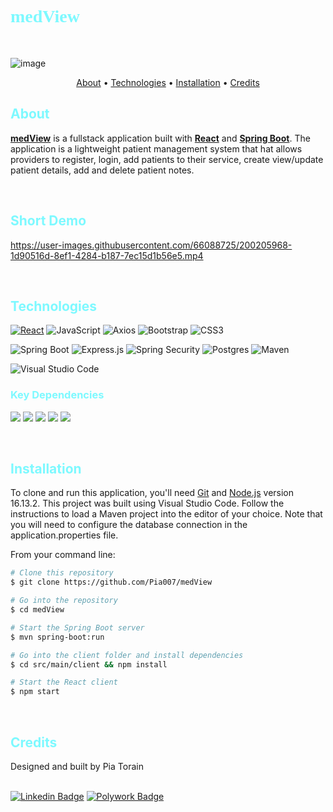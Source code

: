 <h1 style="color: #7DF9FF; font-family: 'montserrat' "><strong> medView </strong></h1>

<br/>

![image](https://user-images.githubusercontent.com/66088725/200199011-d3e8c00d-fa11-4aaf-a9f1-ce0073a0cee5.png)

<p align="center">
  <a href="#about">About</a> •
  <a href="#technologies">Technologies</a> •
  <a href="#installation">Installation</a> •
  <a href="#credits">Credits</a> 
</p>

<h2 style="color: #7DF9FF"> About </h2>

[**medView**](https://github.com/Pia007/medView) is a fullstack application built with [**React**](https://reactjs.org/) and [**Spring Boot**](https://spring.io/projects/spring-boot). The application is a lightweight patient management system that hat allows providers to register, login, add patients to their service, create view/update patient details, add and delete patient notes.

<br />

<h2 style="color: #7DF9FF"> Short Demo</h2>


https://user-images.githubusercontent.com/66088725/200205968-1d90516d-8ef1-4284-b187-7ec15d1b56e5.mp4

<br />

<h2 style="color: #7DF9FF"> Technologies</h2>

[![React](https://img.shields.io/badge/React-%231572B6.svg?style=plastic&logo=react&logoColor=white)](#)  ![JavaScript](https://img.shields.io/badge/Javascript-%23323330.svg?style=plastic&logo=javascript&logoColor=%23F7DF1E) ![Axios](https://img.shields.io/badge/Axios-%23734F96.svg?style=plastic&logo=axios&logoColor=%671DDF) ![Bootstrap](https://img.shields.io/badge/Bootstrap-%23563D7C.svg?style=plastic&logo=bootstrap&logoColor=white)
![CSS3](https://img.shields.io/badge/CSS3-%231572B6.svg?style=plastic&logo=css3&logoColor=white)  

![Spring Boot](https://img.shields.io/badge/Spring%20Boot-6DB33F?style=plastic&logo=spring-boot&logoColor=white) ![Express.js](https://img.shields.io/badge/Java-ED8B00?style=plastic&logo=openjdk&logoColor=white) 
![Spring Security](https://img.shields.io/badge/Spring%20Security-6DB33F?style=plastic&logo=spring-security&logoColor=white)
![Postgres](https://img.shields.io/badge/Postgres-%23316192.svg?style=plastic&logo=postgresql&logoColor=white)
![Maven](https://img.shields.io/badge/Maven-812878?style=plastic&logo=apache&logoColor=white)

![Visual Studio Code](https://img.shields.io/badge/Visual%20Studio%20Code-007acc?style=plastic&logo=visual-studio-code&logoColor=white) 

<h3 style="color: #7DF9FF">Key Dependencies</h3>

<img src="https://img.shields.io/badge/-CORS-285d95?style=plastic" /> <img src="https://img.shields.io/badge/-Project%20Lombok-285d95?style=plastic" /> <img src="https://img.shields.io/badge/-Moment-285d95?style=plastic" /> <img src="https://img.shields.io/badge/-React%20Router%20Dom-285d95?style=plastic" /> <img src="https://img.shields.io/badge/-Reactstrap-285d95?style=plastic" />

<br />

<h2 style="color: #7DF9FF"> Installation</h2>

To clone and run this application, you'll need [Git](https://git-scm.com) and [Node.js](https://nodejs.org/en/download/) version 16.13.2. This project was built using Visual Studio Code. Follow the instructions to load a Maven project into the editor of your choice. Note that you will need to configure the database connection in the application.properties file.

From your command line:

```bash
# Clone this repository
$ git clone https://github.com/Pia007/medView

# Go into the repository
$ cd medView

# Start the Spring Boot server
$ mvn spring-boot:run

# Go into the client folder and install dependencies
$ cd src/main/client && npm install

# Start the React client
$ npm start


```

<br /><h2 style="color: #7DF9FF">Credits</h2>
Designed and built by Pia Torain 
<br />
<br />

[![Linkedin Badge](https://img.shields.io/badge/-Pia_Torain-0e76a8?style=plastic&labelColor=black&logo=linkedin&logoColor=0e76a8)](https://www.linkedin.com/in/pia-torain-dev/) [![Polywork Badge](https://img.shields.io/badge/-@FeenixRizn-e74c3c?style=plastic&labelColor=black&logo=polywork&logoColor=e74c3c)](https://www.polywork.com/feenixrizn)
